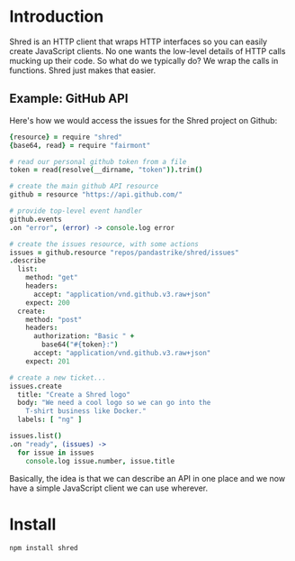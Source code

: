 # Introduction

Shred is an HTTP client that wraps HTTP interfaces so you can easily create JavaScript clients. No one wants the low-level details of HTTP calls mucking up their code. So what do we typically do? We wrap the calls in functions. Shred just makes that easier.

## Example: GitHub API

Here's how we would access the issues for the Shred project on Github:

```coffeescript
{resource} = require "shred"
{base64, read} = require "fairmont"

# read our personal github token from a file
token = read(resolve(__dirname, "token")).trim()

# create the main github API resource
github = resource "https://api.github.com/"

# provide top-level event handler
github.events
.on "error", (error) -> console.log error

# create the issues resource, with some actions
issues = github.resource "repos/pandastrike/shred/issues"
.describe
  list:
    method: "get"
    headers:
      accept: "application/vnd.github.v3.raw+json"
    expect: 200
  create:
    method: "post"
    headers:
      authorization: "Basic " +
        base64("#{token}:")
      accept: "application/vnd.github.v3.raw+json"
    expect: 201

# create a new ticket...
issues.create
  title: "Create a Shred logo"
  body: "We need a cool logo so we can go into the
    T-shirt business like Docker."
  labels: [ "ng" ]

issues.list()
.on "ready", (issues) ->
  for issue in issues
    console.log issue.number, issue.title
```

Basically, the idea is that we can describe an API in one place and we now have a simple JavaScript client we can use wherever.

# Install

`npm install shred`
